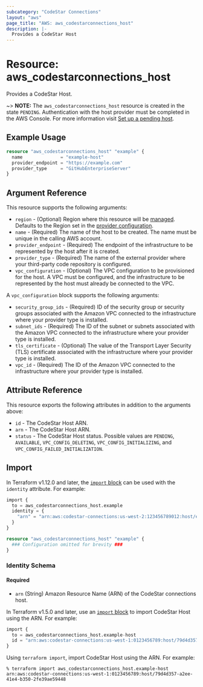 ```yaml
---
subcategory: "CodeStar Connections"
layout: "aws"
page_title: "AWS: aws_codestarconnections_host"
description: |-
  Provides a CodeStar Host
---
```


# Resource: aws_codestarconnections_host

Provides a CodeStar Host.

~> **NOTE:** The `aws_codestarconnections_host` resource is created in the state `PENDING`. Authentication with the host provider must be completed in the AWS Console. For more information visit [Set up a pending host](https://docs.aws.amazon.com/dtconsole/latest/userguide/connections-host-setup.html).

## Example Usage

```terraform
resource "aws_codestarconnections_host" "example" {
  name              = "example-host"
  provider_endpoint = "https://example.com"
  provider_type     = "GitHubEnterpriseServer"
}
```

## Argument Reference

This resource supports the following arguments:

* `region` - (Optional) Region where this resource will be [managed](https://docs.aws.amazon.com/general/latest/gr/rande.html#regional-endpoints). Defaults to the Region set in the [provider configuration](https://registry.terraform.io/providers/hashicorp/aws/latest/docs#aws-configuration-reference).
* `name` - (Required) The name of the host to be created. The name must be unique in the calling AWS account.
* `provider_endpoint` - (Required) The endpoint of the infrastructure to be represented by the host after it is created.
* `provider_type` - (Required) The name of the external provider where your third-party code repository is configured.
* `vpc_configuration` - (Optional) The VPC configuration to be provisioned for the host. A VPC must be configured, and the infrastructure to be represented by the host must already be connected to the VPC.

A `vpc_configuration` block supports the following arguments:

* `security_group_ids` - (Required) ID of the security group or security groups associated with the Amazon VPC connected to the infrastructure where your provider type is installed.
* `subnet_ids` - (Required) The ID of the subnet or subnets associated with the Amazon VPC connected to the infrastructure where your provider type is installed.
* `tls_certificate` - (Optional) The value of the Transport Layer Security (TLS) certificate associated with the infrastructure where your provider type is installed.
* `vpc_id` - (Required) The ID of the Amazon VPC connected to the infrastructure where your provider type is installed.

## Attribute Reference

This resource exports the following attributes in addition to the arguments above:

* `id` - The CodeStar Host ARN.
* `arn` - The CodeStar Host ARN.
* `status` - The CodeStar Host status. Possible values are `PENDING`, `AVAILABLE`, `VPC_CONFIG_DELETING`, `VPC_CONFIG_INITIALIZING`, and `VPC_CONFIG_FAILED_INITIALIZATION`.

## Import

In Terraform v1.12.0 and later, the [`import` block](https://developer.hashicorp.com/terraform/language/import) can be used with the `identity` attribute. For example:

```terraform
import {
  to = aws_codestarconnections_host.example
  identity = {
    "arn" = "arn:aws:codestar-connections:us-west-2:123456789012:host/example-host-id"
  }
}

resource "aws_codestarconnections_host" "example" {
  ### Configuration omitted for brevity ###
}
```

### Identity Schema

#### Required

- `arn` (String) Amazon Resource Name (ARN) of the CodeStar connections host.

In Terraform v1.5.0 and later, use an [`import` block](https://developer.hashicorp.com/terraform/language/import) to import CodeStar Host using the ARN. For example:

```terraform
import {
  to = aws_codestarconnections_host.example-host
  id = "arn:aws:codestar-connections:us-west-1:0123456789:host/79d4d357-a2ee-41e4-b350-2fe39ae59448"
}
```

Using `terraform import`, import CodeStar Host using the ARN. For example:

```console
% terraform import aws_codestarconnections_host.example-host arn:aws:codestar-connections:us-west-1:0123456789:host/79d4d357-a2ee-41e4-b350-2fe39ae59448
```
